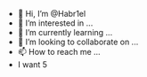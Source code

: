 - 👋 Hi, I’m @Habr1el
- 👀 I’m interested in ...
- 🌱 I’m currently learning ...
- 💞️ I’m looking to collaborate on ...
- 📫 How to reach me ...
- I want 5 

<!---
Habr1el/Habr1el is a ✨ special ✨ repository because its `README.md` (this file) appears on your GitHub profile.
You can click the Preview link to take a look at your changes.
--->
